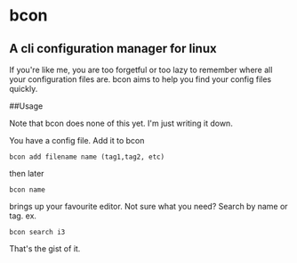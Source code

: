 # bcon
## A cli configuration manager for linux

If you're like me, you are too forgetful or too lazy to remember where all your configuration files are. bcon aims to help you find your config files quickly.

##Usage

Note that bcon does none of this yet. I'm just writing it down.

You have a config file. Add it to bcon

```
bcon add filename name (tag1,tag2, etc)
```

then later

```
bcon name 
```

brings up your favourite editor. Not sure what you need? Search by name or tag. ex.

```
bcon search i3
```

That's the gist of it. 



